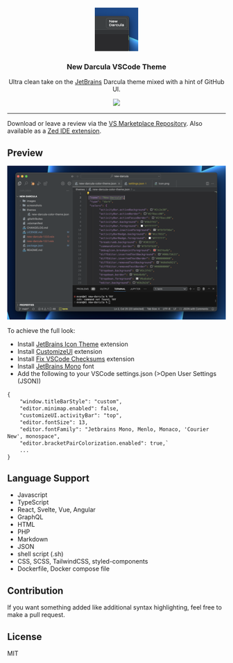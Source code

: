 <p align="center">
    <img src="./images/icon.png" width="100" alt="Logo"/>
    <h3 align="center">New Darcula VSCode Theme</h3>
    <p align="center">
	Ultra clean take on the <a href="https://www.jetbrains.com/">JetBrains</a> Darcula theme mixed with a hint of GitHub UI.
        <br/>
        <p align="center">
		<img src="https://img.shields.io/github/stars/e-simpson/new-darcula-z">
        </p>
    </p>
</p>
<hr/>

Download or leave a review via the [VS Marketplace Repository](https://marketplace.visualstudio.com/items?itemName=e-simpson.new-darcula). Also available as a [Zed IDE extension](https://github.com/e-simpson/new-darcula-z).

## Preview
![Screenshot](https://raw.githubusercontent.com/e-simpson/new-darcula/main/images/screenshot.png)

To achieve the full look:
- Install [JetBrains Icon Theme](https://marketplace.visualstudio.com/items?itemName=chadalen.vscode-jetbrains-icon-theme) extension
- Install [CustomizeUI](https://marketplace.visualstudio.com/items?itemName=iocave.customize-ui) extension
- Install [Fix VSCode Checksums](https://marketplace.visualstudio.com/items?itemName=lehni.vscode-fix-checksums) extension
- Install [JetBrains Mono](https://www.jetbrains.com/lp/mono) font
- Add the following to your VSCode settings.json (>Open User Settings (JSON))
```
{
    "window.titleBarStyle": "custom",
    "editor.minimap.enabled": false,
    "customizeUI.activityBar": "top",
    "editor.fontSize": 13,
    "editor.fontFamily": "Jetbrains Mono, Menlo, Monaco, 'Courier New', monospace",
    "editor.bracketPairColorization.enabled": true,`
    ...
}
```

## Language Support
- Javascript
- TypeScript
- React, Svelte, Vue, Angular
- GraphQL
- HTML
- PHP
- Markdown
- JSON
- shell script (.sh)
- CSS, SCSS, TailwindCSS, styled-components
- Dockerfile, Docker compose file

## Contribution
If you want something added like additional syntax highlighting, feel free to make a pull request.

## License
MIT

